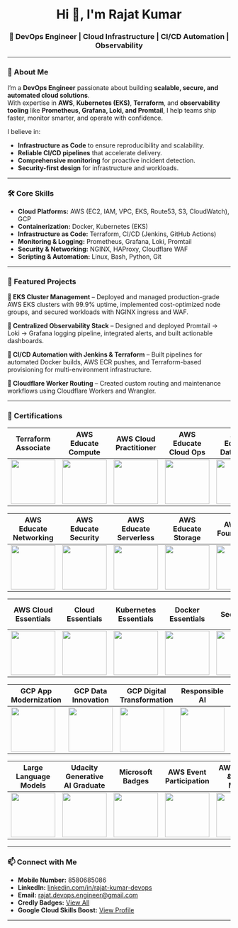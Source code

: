 <h1 align="center">Hi 👋, I'm Rajat Kumar</h1>
<h3 align="center">🚀 DevOps Engineer | Cloud Infrastructure | CI/CD Automation | Observability</h3>

---

### 🌟 About Me
I’m a **DevOps Engineer** passionate about building **scalable, secure, and automated cloud solutions**.  
With expertise in **AWS**, **Kubernetes (EKS)**, **Terraform**, and **observability tooling** like **Prometheus, Grafana, Loki, and Promtail**, I help teams ship faster, monitor smarter, and operate with confidence.

I believe in:
- **Infrastructure as Code** to ensure reproducibility and scalability.
- **Reliable CI/CD pipelines** that accelerate delivery.
- **Comprehensive monitoring** for proactive incident detection.
- **Security-first design** for infrastructure and workloads.

---

### 🛠️ Core Skills
- **Cloud Platforms:** AWS (EC2, IAM, VPC, EKS, Route53, S3, CloudWatch), GCP  
- **Containerization:** Docker, Kubernetes (EKS)  
- **Infrastructure as Code:** Terraform, CI/CD (Jenkins, GitHub Actions)  
- **Monitoring & Logging:** Prometheus, Grafana, Loki, Promtail  
- **Security & Networking:** NGINX, HAProxy, Cloudflare WAF  
- **Scripting & Automation:** Linux, Bash, Python, Git  

---

### 📂 Featured Projects
**🔹 EKS Cluster Management** – Deployed and managed production-grade AWS EKS clusters with 99.9% uptime, implemented cost-optimized node groups, and secured workloads with NGINX ingress and WAF.  

**🔹 Centralized Observability Stack** – Designed and deployed Promtail → Loki → Grafana logging pipeline, integrated alerts, and built actionable dashboards.  

**🔹 CI/CD Automation with Jenkins & Terraform** – Built pipelines for automated Docker builds, AWS ECR pushes, and Terraform-based provisioning for multi-environment infrastructure.  

**🔹 Cloudflare Worker Routing** – Created custom routing and maintenance workflows using Cloudflare Workers and Wrangler.

---

### 📜 Certifications

| Terraform Associate | AWS Educate Compute | AWS Cloud Practitioner | AWS Educate Cloud Ops | AWS Educate Databases |
|---------------------|---------------------|------------------------|-----------------------|-----------------------|
| <a href="https://www.credly.com/badges/355370dc-b947-45e7-900b-233f604d3d44"><img src="https://images.credly.com/size/680x680/images/ed4be915-68f8-428a-b332-40ded9084ee5/blob" width="100" height="100" /></a> | <a href="https://www.credly.com/badges/22c0d264-9c67-45b4-9a5c-bd4a79272665/public_url"><img src="https://images.credly.com/size/220x220/images/9358115e-ead7-47c2-91e2-165b6a650a1b/image.png" width="100" height="100" /></a> | <a href="https://www.credly.com/badges/630cb0c9-8a9b-4ed6-873b-801c45a9552f/public_url"><img src="https://images.credly.com/size/680x680/images/2784d0d8-327c-406f-971e-9f0e15097003/image.png" width="100" height="100" /></a> | <a href="https://www.credly.com/badges/e86eb437-7f97-4218-9810-0d2b33183b2d/public_url"><img src="https://images.credly.com/size/220x220/images/01c3b0d4-a225-483b-a762-460473658c1a/image.png" width="100" height="100" /></a> | <a href="https://www.credly.com/badges/f18f7ba4-1642-4a03-abbf-637657657398/public_url"><img src="https://images.credly.com/size/220x220/images/6f135924-7645-4bd2-ab68-3bc0b49c7e27/image.png" width="100" height="100" /></a> |

| AWS Educate Networking | AWS Educate Security | AWS Educate Serverless | AWS Educate Storage | AWS ML Foundations |
|------------------------|----------------------|------------------------|---------------------|--------------------|
| <a href="https://www.credly.com/badges/a691a4a5-6472-4388-b327-bd2e85193978/public_url"><img src="https://images.credly.com/size/220x220/images/979e42e2-1d32-4d21-97ea-53d991ea50fb/image.png" width="100" height="100" /></a> | <a href="https://www.credly.com/badges/b0b3c5e1-d5ac-432c-9dc7-a3fb5ecc9fd9/public_url"><img src="https://images.credly.com/size/220x220/images/80845928-d1f8-4549-ae9d-27676fba897e/image.png" width="100" height="100" /></a> | <a href="https://www.credly.com/badges/7c2b9cbe-49c5-4723-9b98-de4d411b967b/public_url"><img src="https://images.credly.com/size/220x220/images/629a2bb9-14a6-47b3-b17e-f1056b1404d0/image.png" width="100" height="100" /></a> | <a href="https://www.credly.com/badges/7a7782ec-f715-48d6-b138-6cac9d6c7268/public_url"><img src="https://images.credly.com/size/220x220/images/5bf37709-4b69-4cdc-9edc-af7b3370d427/image.png" width="100" height="100" /></a> | <a href="https://www.credly.com/badges/4033c05b-31b6-4ea6-af67-a5644561eaec/public_url"><img src="https://images.credly.com/size/220x220/images/51984979-f759-49f0-8bb3-5310d364fdbe/image.png" width="100" height="100" /></a> |

| AWS Cloud Essentials | Cloud Essentials | Kubernetes Essentials | Docker Essentials | GCP Security & Ops |
|----------------------|------------------|-----------------------|-------------------|--------------------|
| <a href="https://www.credly.com/badges/d42c5821-3ba2-495b-ad80-00bf976d8edd/public_url"><img src="https://images.credly.com/size/220x220/images/ec621e2a-c8f0-4459-806c-ae11829d372a/image.png" width="100" height="100" /></a> | <a href="https://www.credly.com/badges/5aec36bf-2c96-4c6e-9a6c-81650132d047/public_url"><img src="https://images.credly.com/size/220x220/images/5ee26427-f944-4182-b802-459462184c9a/image.png" width="100" height="100" /></a> | <a href="https://www.credly.com/badges/c1f10a0b-50cf-4dbd-bd9a-2d982cbfd748/public_url"><img src="https://images.credly.com/size/220x220/images/82966826-6630-4768-80d4-6028b3fab414/image.png" width="100" height="100" /></a> | <a href="https://www.credly.com/badges/983afbce-2c0a-4d56-bf44-64a75c7f2d81/public_url"><img src="https://images.credly.com/size/220x220/images/b0c5445a-72a2-46ce-a599-96147e210efb/blob" width="100" height="100" /></a> | <a href="https://www.cloudskillsboost.google/public_profiles/7ac99bf6-4412-4fba-b2fe-659964ad5001/badges/6161826"><img src="https://cdn.qwiklabs.com/aZCEW8kX8F55jslLqdJtFXlRc0GIDr%2F0gWQ4rM0USI8%3D" width="100" height="100" /></a> |

| GCP App Modernization | GCP Data Innovation | GCP Digital Transformation | Responsible AI | Generative AI |
|-----------------------|---------------------|----------------------------|----------------|---------------|
| <a href="https://www.cloudskillsboost.google/public_profiles/7ac99bf6-4412-4fba-b2fe-659964ad5001/badges/6161438"><img src="https://cdn.qwiklabs.com/%2Fxcpth70v6mWHIIb%2F7rXBgYrpV7iqBomHIjCTreb1js%3D" width="100" height="100" /></a> | <a href="https://www.cloudskillsboost.google/public_profiles/7ac99bf6-4412-4fba-b2fe-659964ad5001/badges/6161253"><img src="https://cdn.qwiklabs.com/ybBcLnHz3skXeZQ9CnJGKGhM5fACrzcKtNh8Trh%2FYCA%3D" width="100" height="100" /></a> | <a href="https://www.cloudskillsboost.google/public_profiles/7ac99bf6-4412-4fba-b2fe-659964ad5001/badges/6160886"><img src="https://cdn.qwiklabs.com/8e%2BkAIqvOauBq2p2%2Fmu%2F0Als3nSv%2B9nl7VGC873FIkQ%3D" width="100" height="100" /></a> | <a href="https://www.cloudskillsboost.google/public_profiles/7ac99bf6-4412-4fba-b2fe-659964ad5001/badges/6160524"><img src="https://cdn.qwiklabs.com/6erThXhqA2fRqnl6b5jklHw0gsa2adAenkvXBWBHy4U%3D" width="100" height="100" /></a> | <a href="https://www.cloudskillsboost.google/public_profiles/7ac99bf6-4412-4fba-b2fe-659964ad5001/badges/6074399"><img src="https://cdn.qwiklabs.com/2H1GveAGeXpUWx%2BR2w3NFV1alNlU%2BnydHrQWGMwEWfs%3D" width="100" height="100" /></a> |

| Large Language Models | Udacity Generative AI Graduate | Microsoft Badges | AWS Event Participation | AWS Billing & Cost Mgmt |
|-----------------------|--------------------------------|--------------------------|-------------------------|-------------------------|
| <a href="https://www.cloudskillsboost.google/public_profiles/7ac99bf6-4412-4fba-b2fe-659964ad5001/badges/6074159"><img src="https://cdn.qwiklabs.com/fmfG%2B5r5NtOE5XUtinI%2BH7Y%2F1LRUzEiUhd%2Brz80VrRg%3D" width="100" height="100" /></a> | <a href="https://www.udacity.com/certificate/e/40134d7c-5415-11f0-a8c5-5f650326c620"><img src="https://d20vrrgs8k4bvw.cloudfront.net/images/open-graph/udacity.png" width="100" height="100" /></a> | <a href="https://learn.microsoft.com/en-us/users/rajatkumar-3077/achievements"><img src="https://upload.wikimedia.org/wikipedia/commons/4/44/Microsoft_logo.svg" width="100" height="100" /></a> | <a href="https://drive.google.com/file/d/101T6vpQ9AHi5TjnpTZ4A-p6GaLiKPQYe/view"><img src="https://drive.google.com/thumbnail?id=101T6vpQ9AHi5TjnpTZ4A-p6GaLiKPQYe" width="100" height="100" /></a> | <a href="https://drive.google.com/file/d/1WC300CFJXjlujldTg8cnCJ6xyuXfSksr/view"><img src="https://drive.google.com/thumbnail?id=1WC300CFJXjlujldTg8cnCJ6xyuXfSksr" width="100" height="100" /></a> |


---

### 📫 Connect with Me

- **Mobile Number:** 8580685086
- **LinkedIn:** [linkedin.com/in/rajat-kumar-devops](https://www.linkedin.com/in/rajat-kumar-devops)  
- **Email:** rajat.devops.engineer@gmail.com  
- **Credly Badges:** [View All](https://www.credly.com/users/rajat-kumar.devops)  
- **Google Cloud Skills Boost:** [View Profile](https://www.cloudskillsboost.google/public_profiles/7ac99bf6-4412-4fba-b2fe-659964ad5001)

---
